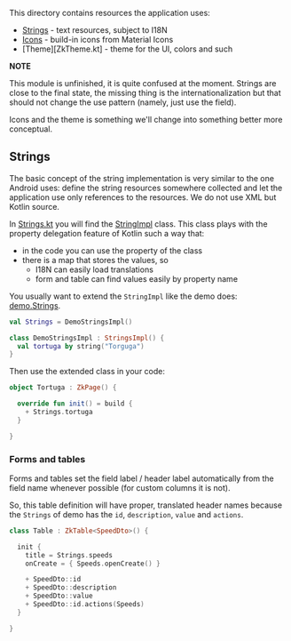 This directory contains resources the application uses:

* [Strings](Strings.kt) - text resources, subject to I18N
* [Icons](Icons.kt) - build-in icons from Material Icons
* [Theme][ZkTheme.kt] - theme for the UI, colors and such

**NOTE**

This module is unfinished, it is quite confused at the moment. Strings are close to the final state, the missing thing is the internationalization but that should not change the use pattern (namely,
just use the field).

Icons and the theme is something we'll change into something better more conceptual.

## Strings

The basic concept of the string implementation is very similar to the one Android uses: define the string resources somewhere collected and let the application use only references to the resources. We
do not use XML but Kotlin source.

In [Strings.kt](Strings.kt) you will find the [StringImpl](Strings.kt)
class. This class plays with the property delegation feature of Kotlin such a way that:

* in the code you can use the property of the class
* there is a map that stores the values, so
  * I18N can easily load translations
  * form and table can find values easily by property name

You usually want to extend the `StringImpl` like the demo does:
[demo.Strings](../../../../../../../../demo/src/jsMain/kotlin/zakadabar/demo/frontend/resources/Strings.kt).

```kotlin
val Strings = DemoStringsImpl()

class DemoStringsImpl : StringsImpl() {
  val tortuga by string("Torguga")
}
```

Then use the extended class in your code:

```kotlin
object Tortuga : ZkPage() {

  override fun init() = build {
    + Strings.tortuga
  }

}
```

### Forms and tables

Forms and tables set the field label / header label automatically from the field name whenever possible (for custom columns it is not).

So, this table definition will have proper, translated header names because the `Strings` of demo has the `id`, `description`, `value` and `actions`.

```kotlin
class Table : ZkTable<SpeedDto>() {

  init {
    title = Strings.speeds
    onCreate = { Speeds.openCreate() }

    + SpeedDto::id
    + SpeedDto::description
    + SpeedDto::value
    + SpeedDto::id.actions(Speeds)
  }

}
```
